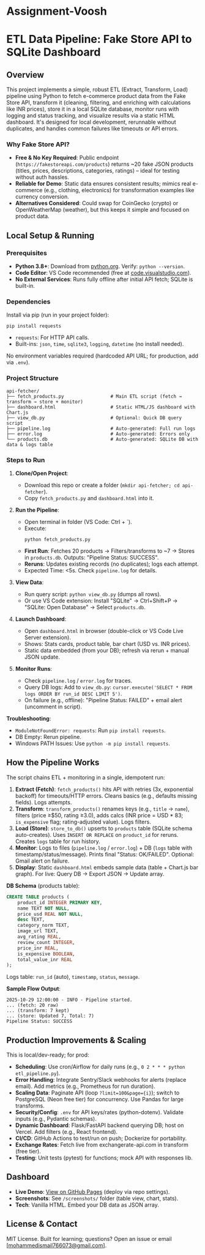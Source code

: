 # Assignment-Voosh
# ETL Data Pipeline: Fake Store API to SQLite Dashboard

## Overview
This project implements a simple, robust ETL (Extract, Transform, Load) pipeline using Python to fetch e-commerce product data from the Fake Store API, transform it (cleaning, filtering, and enriching with calculations like INR prices), store it in a local SQLite database, monitor runs with logging and status tracking, and visualize results via a static HTML dashboard. It's designed for local development, rerunnable without duplicates, and handles common failures like timeouts or API errors.

### Why Fake Store API?
- **Free & No Key Required**: Public endpoint (`https://fakestoreapi.com/products`) returns ~20 fake JSON products (titles, prices, descriptions, categories, ratings) – ideal for testing without auth hassles.
- **Reliable for Demo**: Static data ensures consistent results; mimics real e-commerce (e.g., clothing, electronics) for transformation examples like currency conversion.
- **Alternatives Considered**: Could swap for CoinGecko (crypto) or OpenWeatherMap (weather), but this keeps it simple and focused on product data.

## Local Setup & Running

### Prerequisites
- **Python 3.8+**: Download from [python.org](https://python.org). Verify: `python --version`.
- **Code Editor**: VS Code recommended (free at [code.visualstudio.com](https://code.visualstudio.com)).
- **No External Services**: Runs fully offline after initial API fetch; SQLite is built-in.

### Dependencies
Install via pip (run in your project folder):
```
pip install requests
```
- `requests`: For HTTP API calls.
- Built-ins: `json`, `time`, `sqlite3`, `logging`, `datetime` (no install needed).

No environment variables required (hardcoded API URL; for production, add via `.env`).

### Project Structure
```
api-fetcher/
├── fetch_products.py                 # Main ETL script (fetch → transform → store + monitor)
├── dashboard.html                    # Static HTML/JS dashboard with Chart.js
├── view_db.py                        # Optional: Quick DB query script
├── pipeline.log                      # Auto-generated: Full run logs
├── error.log                         # Auto-generated: Errors only
└── products.db                       # Auto-generated: SQLite DB with data & logs table
```

### Steps to Run
1. **Clone/Open Project**:
   - Download this repo or create a folder (`mkdir api-fetcher; cd api-fetcher`).
   - Copy `fetch_products.py` and `dashboard.html` into it.

2. **Run the Pipeline**:
   - Open terminal in folder (VS Code: Ctrl + `).
   - Execute:
     ```
     python fetch_products.py
     ```
   - **First Run**: Fetches 20 products → Filters/transforms to ~7 → Stores in `products.db`. Outputs: "Pipeline Status: SUCCESS".
   - **Reruns**: Updates existing records (no duplicates); logs each attempt.
   - Expected Time: <5s. Check `pipeline.log` for details.

3. **View Data**:
   - Run query script: `python view_db.py` (dumps all rows).
   - Or use VS Code extension: Install "SQLite" → Ctrl+Shift+P → "SQLite: Open Database" → Select `products.db`.

4. **Launch Dashboard**:
   - Open `dashboard.html` in browser (double-click or VS Code Live Server extension).
   - Shows: Stats cards, product table, bar chart (USD vs. INR prices).
   - Static data embedded (from your DB); refresh via rerun + manual JSON update.

5. **Monitor Runs**:
   - Check `pipeline.log` / `error.log` for traces.
   - Query DB logs: Add to `view_db.py`: `cursor.execute('SELECT * FROM logs ORDER BY run_id DESC LIMIT 5')`.
   - On failure (e.g., offline): "Pipeline Status: FAILED" + email alert (uncomment in script).

**Troubleshooting**:
- `ModuleNotFoundError: requests`: Run `pip install requests`.
- DB Empty: Rerun pipeline.
- Windows PATH Issues: Use `python -m pip install requests`.

## How the Pipeline Works
The script chains ETL + monitoring in a single, idempotent run:

1. **Extract (Fetch)**: `fetch_products()` hits API with retries (3x, exponential backoff) for timeouts/HTTP errors. Cleans basics (e.g., defaults missing fields). Logs attempts.
2. **Transform**: `transform_products()` renames keys (e.g., `title` → `name`), filters (price ≥$50, rating ≥3.0), adds calcs (INR price = USD * 83; `is_expensive` flag; rating-adjusted value). Logs filters.
3. **Load (Store)**: `store_to_db()` upserts to `products` table (SQLite schema auto-creates). Uses `INSERT OR REPLACE` on `product_id` for reruns. Creates `logs` table for run history.
4. **Monitor**: Logs to files (`pipeline.log` / `error.log`) + DB (`logs` table with timestamp/status/message). Prints final "Status: OK/FAILED". Optional: Gmail alert on failure.
5. **Display**: Static `dashboard.html` embeds sample data (table + Chart.js bar graph). For live: Query DB → Export JSON → Update array.

**DB Schema** (products table):
```sql
CREATE TABLE products (
    product_id INTEGER PRIMARY KEY,
    name TEXT NOT NULL,
    price_usd REAL NOT NULL,
    desc TEXT,
    category_norm TEXT,
    image_url TEXT,
    avg_rating REAL,
    review_count INTEGER,
    price_inr REAL,
    is_expensive BOOLEAN,
    total_value_inr REAL
);
```
Logs table: `run_id` (auto), `timestamp`, `status`, `message`.

**Sample Flow Output**:
```
2025-10-29 12:00:00 - INFO - Pipeline started.
... (fetch: 20 raw)
... (transform: 7 kept)
... (store: Updated 7, Total: 7)
Pipeline Status: SUCCESS
```

## Production Improvements & Scaling
This is local/dev-ready; for prod:

- **Scheduling**: Use cron/Airflow for daily runs (e.g., `0 2 * * * python etl_pipeline.py`).
- **Error Handling**: Integrate Sentry/Slack webhooks for alerts (replace email). Add metrics (e.g., Prometheus for run duration).
- **Scaling Data**: Paginate API (loop `?limit=100&page={i}`); switch to PostgreSQL (Neon free tier) for concurrency. Use Pandas for large transforms.
- **Security/Config**: `.env` for API keys/rates (python-dotenv). Validate inputs (e.g., Pydantic schemas).
- **Dynamic Dashboard**: Flask/FastAPI backend querying DB; host on Vercel. Add filters (e.g., React frontend).
- **CI/CD**: GitHub Actions to test/run on push; Dockerize for portability.
- **Exchange Rates**: Fetch live from exchangerate-api.com in transform (free tier).
- **Testing**: Unit tests (pytest) for functions; mock API with responses lib.

## Dashboard
- **Live Demo**: [View on GitHub Pages](https://yourusername.github.io/api-fetcher/dashboard.html) (deploy via repo settings).
- **Screenshots**: See `/screenshots/` folder (table view, chart, stats).
- **Tech**: Vanilla HTML. Embed your DB data as JSON array.

## License & Contact
MIT License. Built for learning; questions? Open an issue or email [mohammedismail766073@gmail.com].
